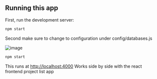 ## Running this app

First, run the development server:

```bash
npm start
```

Second make sure to change to configuration under config/databases.js

![image](https://github.com/user-attachments/assets/b871db9e-375a-4230-9995-d68714fed69a)


```bash
npm start
```

This runs at [http://localhost:4000](http://localhost:4000)
Works side by side with the react frontend project list app 
